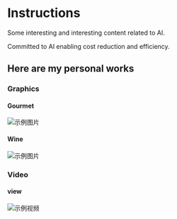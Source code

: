 # Instructions

Some interesting and interesting content related to AI.

Committed to AI enabling cost reduction and efficiency.

## Here are my personal works

### Graphics

#### Gourmet

![示例图片](https://s1.imagehub.cc/images/2024/04/29/8e053e33183925a9fc9d1800c45087d5.png "橙子元素，一个白色咖啡袋，木纹桌子，桌子中间玻璃杯咖啡，自然光线，室内白色墙壁场景，高清4K，高分辨率,")

#### Wine

![示例图片](https://s1.imagehub.cc/images/2024/04/29/4a146e932b47f5f72921cf9bbd2a8226.png "白酒，产品在方体台子上，暖色光影，强光源，环境光,")

### Video

#### view

![示例视频](https://github.com/AstertangRD/video/blob/main/works/view-1.gif "view")
